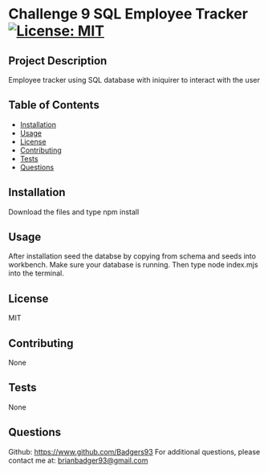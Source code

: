 
# Challenge 9 SQL Employee Tracker [![License: MIT](https://img.shields.io/badge/License-MIT-yellow.svg)](https://opensource.org/licenses/MIT)

## Project Description
Employee tracker using SQL database with iniquirer to interact with the user

## Table of Contents
 - [Installation](#installation)
 - [Usage](#usage)
 - [License](#license)
 - [Contributing](#contributing)
 - [Tests](#tests)
 - [Questions](#questions)

## Installation
Download the files and type npm install

## Usage 
After installation seed the databse by copying from schema and seeds into workbench. Make sure your database is running. Then type node index.mjs into the terminal.

## License
MIT

## Contributing
None

## Tests
None

## Questions
Github: https://www.github.com/Badgers93
For additional questions, please contact me at: brianbadger93@gmail.com
